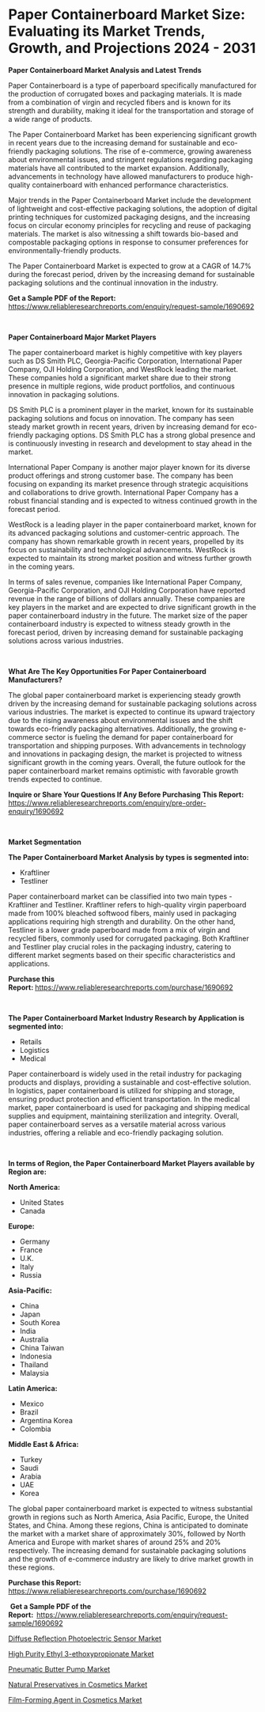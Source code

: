 <p><h1>Paper Containerboard Market Size: Evaluating its Market Trends, Growth, and Projections 2024 - 2031</h1></p><p><strong>Paper Containerboard Market Analysis and Latest Trends</strong></p>
<p><p>Paper Containerboard is a type of paperboard specifically manufactured for the production of corrugated boxes and packaging materials. It is made from a combination of virgin and recycled fibers and is known for its strength and durability, making it ideal for the transportation and storage of a wide range of products.</p><p>The Paper Containerboard Market has been experiencing significant growth in recent years due to the increasing demand for sustainable and eco-friendly packaging solutions. The rise of e-commerce, growing awareness about environmental issues, and stringent regulations regarding packaging materials have all contributed to the market expansion. Additionally, advancements in technology have allowed manufacturers to produce high-quality containerboard with enhanced performance characteristics.</p><p>Major trends in the Paper Containerboard Market include the development of lightweight and cost-effective packaging solutions, the adoption of digital printing techniques for customized packaging designs, and the increasing focus on circular economy principles for recycling and reuse of packaging materials. The market is also witnessing a shift towards bio-based and compostable packaging options in response to consumer preferences for environmentally-friendly products.</p><p>The Paper Containerboard Market is expected to grow at a CAGR of 14.7% during the forecast period, driven by the increasing demand for sustainable packaging solutions and the continual innovation in the industry.</p></p>
<p><strong>Get a Sample PDF of the Report:&nbsp;</strong> <a href="https://www.reliableresearchreports.com/enquiry/request-sample/1690692">https://www.reliableresearchreports.com/enquiry/request-sample/1690692</a></p>
<p>&nbsp;</p>
<p><strong>Paper Containerboard Major Market Players</strong></p>
<p><p>The paper containerboard market is highly competitive with key players such as DS Smith PLC, Georgia-Pacific Corporation, International Paper Company, OJI Holding Corporation, and WestRock leading the market. These companies hold a significant market share due to their strong presence in multiple regions, wide product portfolios, and continuous innovation in packaging solutions.</p><p>DS Smith PLC is a prominent player in the market, known for its sustainable packaging solutions and focus on innovation. The company has seen steady market growth in recent years, driven by increasing demand for eco-friendly packaging options. DS Smith PLC has a strong global presence and is continuously investing in research and development to stay ahead in the market.</p><p>International Paper Company is another major player known for its diverse product offerings and strong customer base. The company has been focusing on expanding its market presence through strategic acquisitions and collaborations to drive growth. International Paper Company has a robust financial standing and is expected to witness continued growth in the forecast period.</p><p>WestRock is a leading player in the paper containerboard market, known for its advanced packaging solutions and customer-centric approach. The company has shown remarkable growth in recent years, propelled by its focus on sustainability and technological advancements. WestRock is expected to maintain its strong market position and witness further growth in the coming years.</p><p>In terms of sales revenue, companies like International Paper Company, Georgia-Pacific Corporation, and OJI Holding Corporation have reported revenue in the range of billions of dollars annually. These companies are key players in the market and are expected to drive significant growth in the paper containerboard industry in the future. The market size of the paper containerboard industry is expected to witness steady growth in the forecast period, driven by increasing demand for sustainable packaging solutions across various industries.</p></p>
<p>&nbsp;</p>
<p><strong>What Are The Key Opportunities For Paper Containerboard Manufacturers?</strong></p>
<p><p>The global paper containerboard market is experiencing steady growth driven by the increasing demand for sustainable packaging solutions across various industries. The market is expected to continue its upward trajectory due to the rising awareness about environmental issues and the shift towards eco-friendly packaging alternatives. Additionally, the growing e-commerce sector is fueling the demand for paper containerboard for transportation and shipping purposes. With advancements in technology and innovations in packaging design, the market is projected to witness significant growth in the coming years. Overall, the future outlook for the paper containerboard market remains optimistic with favorable growth trends expected to continue.</p></p>
<p><strong>Inquire or Share Your Questions If Any Before Purchasing This Report:</strong> <a href="https://www.reliableresearchreports.com/enquiry/pre-order-enquiry/1690692">https://www.reliableresearchreports.com/enquiry/pre-order-enquiry/1690692</a></p>
<p>&nbsp;</p>
<p><strong>Market Segmentation</strong></p>
<p><strong>The Paper Containerboard Market Analysis by types is segmented into:</strong></p>
<p><ul><li>Kraftliner</li><li>Testliner</li></ul></p>
<p><p>Paper containerboard market can be classified into two main types - Kraftliner and Testliner. Kraftliner refers to high-quality virgin paperboard made from 100% bleached softwood fibers, mainly used in packaging applications requiring high strength and durability. On the other hand, Testliner is a lower grade paperboard made from a mix of virgin and recycled fibers, commonly used for corrugated packaging. Both Kraftliner and Testliner play crucial roles in the packaging industry, catering to different market segments based on their specific characteristics and applications.</p></p>
<p><strong>Purchase this Report:&nbsp;</strong><a href="https://www.reliableresearchreports.com/purchase/1690692">https://www.reliableresearchreports.com/purchase/1690692</a></p>
<p>&nbsp;</p>
<p><strong>The Paper Containerboard Market Industry Research by Application is segmented into:</strong></p>
<p><ul><li>Retails</li><li>Logistics</li><li>Medical</li></ul></p>
<p><p>Paper containerboard is widely used in the retail industry for packaging products and displays, providing a sustainable and cost-effective solution. In logistics, paper containerboard is utilized for shipping and storage, ensuring product protection and efficient transportation. In the medical market, paper containerboard is used for packaging and shipping medical supplies and equipment, maintaining sterilization and integrity. Overall, paper containerboard serves as a versatile material across various industries, offering a reliable and eco-friendly packaging solution.</p></p>
<p>&nbsp;</p>
<p><strong>In terms of Region, the Paper Containerboard Market Players available by Region are:</strong></p>
<p>
    <p> <strong> North America: </strong>
        <ul>
            <li>United States</li>
            <li>Canada</li>
        </ul>
        </p> 
    <p> <strong> Europe: </strong>
        <ul>
            <li>Germany</li>
            <li>France</li>
            <li>U.K.</li>
            <li>Italy</li>
            <li>Russia</li>
        </ul>
        </p> 
    <p> <strong> Asia-Pacific: </strong>
        <ul>
            <li>China</li>
            <li>Japan</li>
            <li>South Korea</li>
            <li>India</li>
            <li>Australia</li>
            <li>China Taiwan</li>
            <li>Indonesia</li>
            <li>Thailand</li>
            <li>Malaysia</li>
        </ul>
        </p> 
    <p> <strong> Latin America: </strong>
        <ul>
            <li>Mexico</li>
            <li>Brazil</li>
            <li>Argentina Korea</li>
            <li>Colombia</li>
        </ul>
        </p> 
    <p> <strong> Middle East & Africa: </strong>
        <ul>
            <li>Turkey</li>
            <li>Saudi</li>
            <li>Arabia</li>
            <li>UAE</li>
            <li>Korea</li>
        </ul>
    </p>
    </p>
<p><p>The global paper containerboard market is expected to witness substantial growth in regions such as North America, Asia Pacific, Europe, the United States, and China. Among these regions, China is anticipated to dominate the market with a market share of approximately 30%, followed by North America and Europe with market shares of around 25% and 20% respectively. The increasing demand for sustainable packaging solutions and the growth of e-commerce industry are likely to drive market growth in these regions.</p></p>
<p><strong>Purchase this Report: </strong><a href="https://www.reliableresearchreports.com/purchase/1690692">https://www.reliableresearchreports.com/purchase/1690692</a></p>
<p>&nbsp;<strong>Get a Sample PDF of the Report:&nbsp;&nbsp;</strong><a href="https://www.reliableresearchreports.com/enquiry/request-sample/1690692">https://www.reliableresearchreports.com/enquiry/request-sample/1690692</a></p>
<p><strong></strong></p>
<p><p><a href="https://issuu.com/reportprime-2/docs/diffuse-reflection-photoelectric-sensor-market-siz">Diffuse Reflection Photoelectric Sensor Market</a></p><p><a href="https://github.com/bobicer/Market-Research-Report-List-2/blob/main/high-purity-ethyl-3-ethoxypropionate-market.md">High Purity Ethyl 3-ethoxypropionate Market</a></p><p><a href="https://issuu.com/reportprime-2/docs/pneumatic-butter-pump-market-size-2030.pptx">Pneumatic Butter Pump Market</a></p><p><a href="https://github.com/globismark/Market-Research-Report-List-2/blob/main/natural-preservatives-in-cosmetics-market.md">Natural Preservatives in Cosmetics Market</a></p><p><a href="https://github.com/timeliteaut/Market-Research-Report-List-1/blob/main/film-forming-agent-in-cosmetics-market.md">Film-Forming Agent in Cosmetics Market</a></p></p>